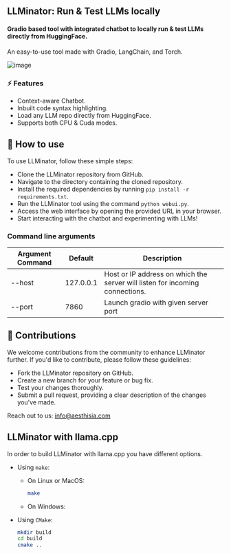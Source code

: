 ## LLMinator: Run & Test LLMs locally

#### Gradio based tool with integrated chatbot to locally run & test LLMs directly from HuggingFace.

An easy-to-use tool made with Gradio, LangChain, and Torch.

![image](https://github.com/Aesthisia/LLMinator/assets/91900622/54cc0b3f-c5a8-4470-bcc5-a22e5fd24707)

### ⚡ Features

- Context-aware Chatbot.
- Inbuilt code syntax highlighting.
- Load any LLM repo directly from HuggingFace.
- Supports both CPU & Cuda modes.

## 🚀 How to use

To use LLMinator, follow these simple steps:

- Clone the LLMinator repository from GitHub.
- Navigate to the directory containing the cloned repository.
- Install the required dependencies by running `pip install -r requirements.txt`.
- Run the LLMinator tool using the command `python webui.py`.
- Access the web interface by opening the provided URL in your browser.
- Start interacting with the chatbot and experimenting with LLMs!

### Command line arguments

| Argument Command | Default   | Description                                                                  |
| ---------------- | --------- | ---------------------------------------------------------------------------- |
| --host           | 127.0.0.1 | Host or IP address on which the server will listen for incoming connections. |
| --port           | 7860      | Launch gradio with given server port                                         |

## 🤝 Contributions

We welcome contributions from the community to enhance LLMinator further. If you'd like to contribute, please follow these guidelines:

- Fork the LLMinator repository on GitHub.
- Create a new branch for your feature or bug fix.
- Test your changes thoroughly.
- Submit a pull request, providing a clear description of the changes you've made.

Reach out to us: info@aesthisia.com

## LLMinator with llama.cpp

In order to build LLMinator with llama.cpp you have different options.

- Using `make`:

  - On Linux or MacOS:

    ```bash
    make
    ```

  - On Windows:

- Using `CMake`:

  ```bash
  mkdir build
  cd build
  cmake ..
  ```
